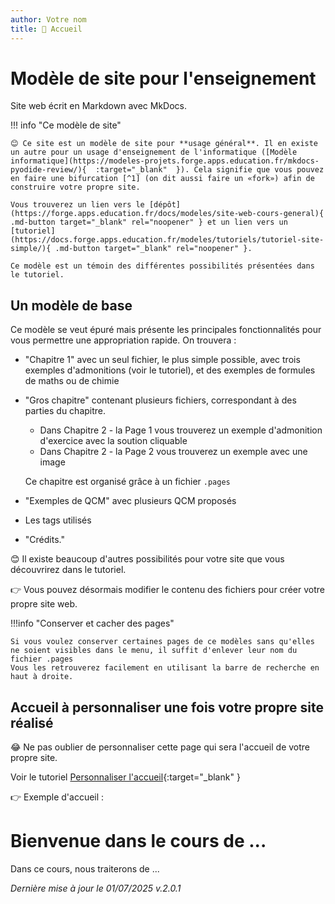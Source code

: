 ```yaml
---
author: Votre nom
title: 🏡 Accueil
---
```


# Modèle de site pour l'enseignement

Site web écrit en Markdown avec MkDocs.

!!! info "Ce modèle de site"

    😊 Ce site est un modèle de site pour **usage général**. Il en existe un autre pour un usage d'enseignement de l'informatique ([Modèle informatique](https://modeles-projets.forge.apps.education.fr/mkdocs-pyodide-review/){  :target="_blank"  }). Cela signifie que vous pouvez en faire une bifurcation [^1] (on dit aussi faire un «fork») afin de construire votre propre site.

    Vous trouverez un lien vers le [dépôt](https://forge.apps.education.fr/docs/modeles/site-web-cours-general){ .md-button target="_blank" rel="noopener" } et un lien vers un [tutoriel](https://docs.forge.apps.education.fr/modeles/tutoriels/tutoriel-site-simple/){ .md-button target="_blank" rel="noopener" }.

    Ce modèle est un témoin des différentes possibilités présentées dans le tutoriel.

## Un modèle de base

Ce modèle se veut épuré mais présente les principales fonctionnalités pour vous permettre une appropriation rapide.
On trouvera :

* "Chapitre 1" avec un seul fichier, le plus simple possible, avec trois exemples d'admonitions (voir le tutoriel), et des exemples de formules de maths ou de chimie

* "Gros chapitre" contenant plusieurs fichiers, correspondant à des parties du chapitre.

    * Dans Chapitre 2 - la Page 1 vous trouverez un exemple d'admonition d'exercice avec la soution cliquable
    * Dans Chapitre 2 - la Page 2 vous trouverez un exemple avec une image

    Ce chapitre est organisé grâce à un fichier `.pages`

* "Exemples de QCM" avec plusieurs QCM proposés

* Les tags utilisés

* "Crédits."

😊 Il existe beaucoup d'autres possibilités pour votre site que vous découvrirez dans le tutoriel.

👉 Vous pouvez désormais modifier le contenu des fichiers pour créer votre propre site web.


!!!info "Conserver et cacher des pages"

    Si vous voulez conserver certaines pages de ce modèles sans qu'elles ne soient visibles dans le menu, il suffit d'enlever leur nom du fichier .pages   
    Vous les retrouverez facilement en utilisant la barre de recherche en haut à droite.

## Accueil à personnaliser une fois votre propre site réalisé

😂 Ne pas oublier de personnaliser cette page qui sera l'accueil de votre propre site.

Voir le tutoriel [Personnaliser l'accueil](https://docs.forge.apps.education.fr/modeles/tutoriels/tutoriel-site-simple/01_demarrage/1_demarrage/#iv-personnaliser-la-page-daccueil-du-site-que-vous-avez-clone){:target="_blank" }


👉 Exemple d'accueil : 

# Bienvenue dans le cours de ...

Dans ce cours, nous traiterons de ...


[^1]: Voir le tutoriel : [tutoriel pour faire une bifurcation (un fork en anglais)](https://docs.forge.apps.education.fr/modeles/tutoriels/tutoriel-site-simple/08_tuto_fork/1_fork_projet/){:target="_blank" }

_Dernière mise à jour le 01/07/2025 v.2.0.1_
